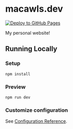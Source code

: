 # macawls.dev 
[![Deploy to GitHub Pages](https://github.com/Macawls/macawls.github.io/actions/workflows/deploy.yml/badge.svg)](https://github.com/Macawls/macawls.github.io/actions/workflows/deploy.yml)

My personal website!

## Running Locally

### Setup
```
npm install
```

### Preview
```
npm run dev
```

### Customize configuration
See [Configuration Reference](https://cli.vuejs.org/config/).
